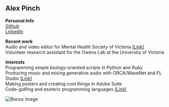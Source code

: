 ## Alex Pinch

**Personal Info**  
[Github](https://github.com/alexpinch)  
[LinkedIn](https://www.linkedin.com/in/alexpinch/)  

**Recent work**  
Audio and video editor for Mental Health Society of Victoria [(Link)](https://www.youtube.com/channel/UCLASe6vSxNnNJvys95J2eiQ)  
Volunteer research assistant for the Owens Lab at the University of Victoria  
			
**Interests**  
Programming simple biology-oriented scripts in Python and Ruby  
Producing music and mixing generative audio with ORCA/WaveNet and FL Studio [(Link)](https://soundcloud.com/alexpinch/sample-sounds/s-UXw9TEVJt2r?utm_source=clipboard&utm_medium=text&utm_campaign=social_sharing)  
Making posters and creating cool things in Adobe Suite  
Code-golfing and esoteric programming languages [(Link)](https://code.golf/golfers/alexpinch)  

![Bonus image](https://lh3.googleusercontent.com/EHH0xyzcEBaK71iodC5VKShvCurrCRwSvtiNpy74vwfnznEgWuirlR7OMUwoH1oI02_zj07KUavnbvvwF6UGQ4OvXlt6ptLstjlaf_ofdwsctWFfzwHAfr8XWtU1NgAAKg=w1280)
